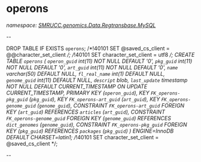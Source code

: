 ﻿# operons
_namespace: [SMRUCC.genomics.Data.Regtransbase.MySQL](./index.md)_

--
 
 DROP TABLE IF EXISTS `operons`;
 /*!40101 SET @saved_cs_client = @@character_set_client */;
 /*!40101 SET character_set_client = utf8 */;
 CREATE TABLE `operons` (
 `operon_guid` int(11) NOT NULL DEFAULT '0',
 `pkg_guid` int(11) NOT NULL DEFAULT '0',
 `art_guid` int(11) NOT NULL DEFAULT '0',
 `name` varchar(50) DEFAULT NULL,
 `fl_real_name` int(1) DEFAULT NULL,
 `genome_guid` int(11) DEFAULT NULL,
 `descript` blob,
 `last_update` timestamp NOT NULL DEFAULT CURRENT_TIMESTAMP ON UPDATE CURRENT_TIMESTAMP,
 PRIMARY KEY (`operon_guid`),
 KEY `FK_operons-pkg_guid` (`pkg_guid`),
 KEY `FK_operons-art_guid` (`art_guid`),
 KEY `FK_operons-genome_guid` (`genome_guid`),
 CONSTRAINT `FK_operons-art_guid` FOREIGN KEY (`art_guid`) REFERENCES `articles` (`art_guid`),
 CONSTRAINT `FK_operons-genome_guid` FOREIGN KEY (`genome_guid`) REFERENCES `dict_genomes` (`genome_guid`),
 CONSTRAINT `FK_operons-pkg_guid` FOREIGN KEY (`pkg_guid`) REFERENCES `packages` (`pkg_guid`)
 ) ENGINE=InnoDB DEFAULT CHARSET=latin1;
 /*!40101 SET character_set_client = @saved_cs_client */;
 
 --




